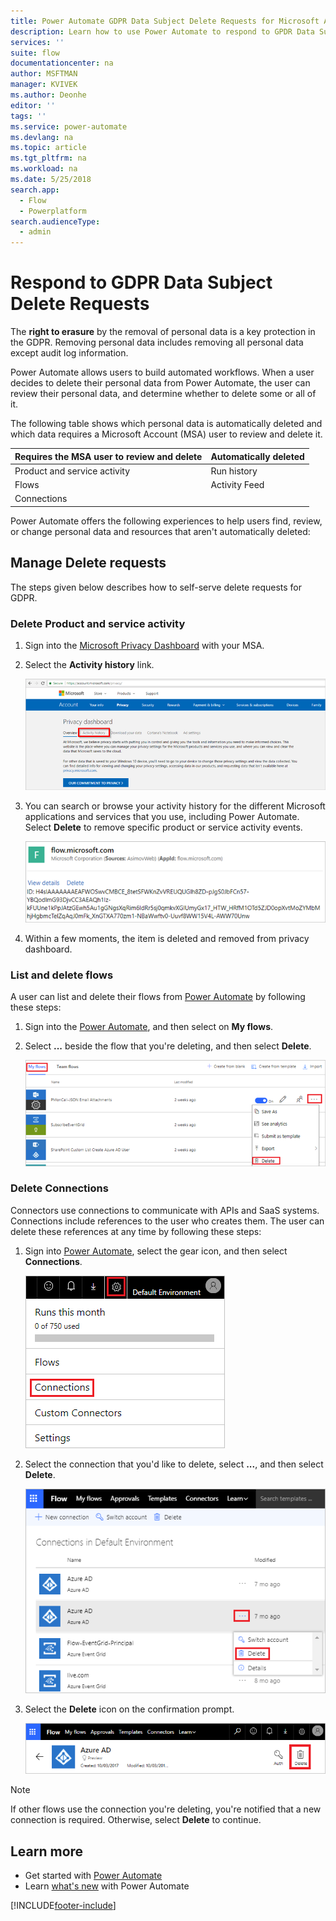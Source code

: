 ```yaml
---
title: Power Automate GDPR Data Subject Delete Requests for Microsoft Accounts (MSA) | Microsoft Docs
description: Learn how to use Power Automate to respond to GPDR Data Subject Delete Requests for Microsoft Accounts.
services: ''
suite: flow
documentationcenter: na
author: MSFTMAN
manager: KVIVEK
ms.author: Deonhe
editor: ''
tags: ''
ms.service: power-automate
ms.devlang: na
ms.topic: article
ms.tgt_pltfrm: na
ms.workload: na
ms.date: 5/25/2018
search.app: 
  - Flow
  - Powerplatform
search.audienceType: 
  - admin
---
```

# Respond to GDPR Data Subject Delete Requests


The **right to erasure** by the removal of personal data is a key protection in the GDPR. Removing personal data includes removing all personal data except audit log information.

Power Automate allows users to build automated workflows. When a user decides to delete their personal data from Power Automate, the user can review their personal data, and determine whether to delete some or all of it.

The following table shows which personal data is automatically deleted and which data requires a Microsoft Account (MSA) user to review and delete it.

|Requires the MSA user to review and delete|Automatically deleted|
|------|------|
|Product and service activity|Run history|
|Flows|Activity Feed|
|Connections||

Power Automate offers the following experiences to help users find, review, or change personal data and resources that aren't automatically deleted:

## Manage Delete requests

The steps given below describes how to self-serve delete requests for GDPR.

### Delete Product and service activity

1. Sign into the [Microsoft Privacy Dashboard](https://account.microsoft.com/privacy/) with your MSA.
1. Select the **Activity history** link.

    ![Activity History](./media/gdpr-dsr-export-msa/activityhistory.png)

1. You can search or browse your activity history for the different Microsoft applications and services that you use, including Power Automate. Select **Delete** to remove specific product or service activity events.

    ![Delete Event](./media/gdpr-dsr-delete-msa/deleteevent.png)

1. Within a few moments, the item is deleted and removed from privacy dashboard.

### List and delete flows

A user can list and delete their flows from [Power Automate](https://flow.microsoft.com) by following these steps:

1. Sign into the [Power Automate](https://flow.microsoft.com), and then select on **My flows**.

1. Select **...** beside the flow that you're deleting, and then select **Delete**.

    ![Delete Event](./media/gdpr-dsr-delete-msa/deleteflow.png)

### Delete Connections

Connectors use connections to communicate with APIs and SaaS systems. Connections include references to the user who creates them. The user can delete these references at any time by following these steps:

1. Sign into [Power Automate](https://flow.microsoft.com), select the gear icon, and then select **Connections**.

    ![Delete Event](./media/gdpr-dsr-delete-msa/deleteconnections.png)

1. Select the connection that you'd like to delete, select **...**, and then select **Delete**.

    ![Delete Event](./media/gdpr-dsr-delete-msa/delete-connection.png)

1. Select the **Delete** icon on the confirmation prompt.

    ![Delete Event](./media/gdpr-dsr-delete-msa/confirmdelete.png)

> [!NOTE]
> If other flows use the connection you're deleting, you're notified that a new connection is required. Otherwise, select **Delete** to continue.
>
>

## Learn more

* Get started with [Power Automate](getting-started.md)
* Learn [what's new](release-notes.md) with Power Automate


[!INCLUDE[footer-include](includes/footer-banner.md)]
